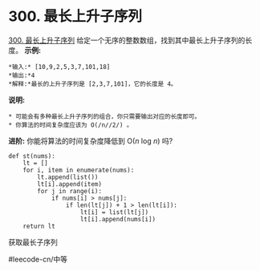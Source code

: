 # 300. 最长上升子序列
  [300. 最长上升子序列](https://leetcode-cn.com/problems/longest-increasing-subsequence/) 
给定一个无序的整数数组，找到其中最长上升子序列的长度。
**示例:**
```
*输入:* [10,9,2,5,3,7,101,18]
*输出:*4 
*解释:*最长的上升子序列是 [2,3,7,101]，它的长度是 4。
```
**说明:**
```
* 可能会有多种最长上升子序列的组合，你只需要输出对应的长度即可。
* 你算法的时间复杂度应该为 O(/n//2/) 。
```
**进阶:** 你能将算法的时间复杂度降低到 O(_n_ log _n_) 吗?

```
def st(nums):
    lt = []
    for i, item in enumerate(nums):
        lt.append(list())
        lt[i].append(item)
        for j in range(i):
            if nums[i] > nums[j]:
                if len(lt[j]) + 1 > len(lt[i]):
                    lt[i] = list(lt[j])
                    lt[i].append(nums[i])
    return lt
```
获取最长子序列

#leecode-cn/中等